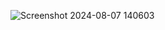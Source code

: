 ![Screenshot 2024-08-07 140603](https://github.com/user-attachments/assets/cbf2fbae-79ad-40b1-9e31-eade60e8dc73)

